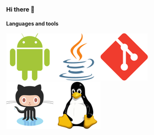 ### Hi there 👋

<!--
**smvarela/smvarela** is a ✨ _special_ ✨ repository because its `README.md` (this file) appears on your GitHub profile.

Here are some ideas to get you started:

- 🔭 I’m currently working on ...
- 🌱 I’m currently learning ...
- 👯 I’m looking to collaborate on ...
- 🤔 I’m looking for help with ...
- 💬 Ask me about ...
- 📫 How to reach me: ...
- 😄 Pronouns: ...
- ⚡ Fun fact: ...
-->
#### Languages and tools
[![android icon](images/android-icon.svg)](https://developer.android.com/)[![java icon](images/java-icon.svg)](https://www.java.com/)[![git icon](images/git-scm-icon.svg)](https://git-scm.com/)[![github icon](images/github-icon.svg)](https://github.com)[![linux icon](images/linux-icon.svg)](https://www.linux.org/)